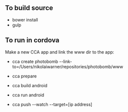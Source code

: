 ## To build source

- bower install
- gulp


## To run in cordova

Make a new CCA app and link the www dir to the app:
- cca create photobomb --link-to=/Users/nikolaiwarner/repositories/photobomb/www

- cca prepare
- cca build android
- cca run android
- cca push --watch --target=[ip address]
